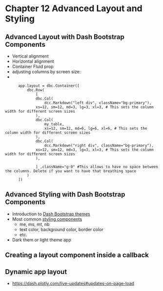 # Chapter 12  Advanced Layout and Styling

## Advanced Layout with Dash Bootstrap Components

 - Vertical alignment
 - Horizontal alignment
 - Container Fluid prop
 - adjusting columns by screen size:
 - 
```
      app.layout = dbc.Container([
          dbc.Row(
              [
              dbc.Col(
                  dcc.Markdown("left div", className="bg-primary"),
              xs=12, sm=12, md=3, lg=3, xl=3, # This sets the column width for different screen sizes
              ),
              dbc.Col(
                  my_table,
                  xs=12, sm=12, md=6, lg=6, xl=6, # This sets the column width for different screen sizes
              ),
              dbc.Col(
                  dcc.Markdown("right div", className="bg-primary"),
              xs=12, sm=12, md=3, lg=3, xl=3, # This sets the column width for different screen sizes
              ),

              ] ,className="g-0" #This allows to have no space between the columns. Delete if you want to have that breathing space
          )
      ])
```
      
## Advanced Styling with Dash Bootstrap Components

  - Introduction to [Dash Bootstrap themes](https://dash-bootstrap-components.opensource.faculty.ai/docs/themes/explorer/)
  - Most common [styling components](https://dashcheatsheet.pythonanywhere.com/)
    - me, ms, mt, nb
    - text color, background color, border color
    - etc. 
  - Dark them or light theme app

## Creating a layout component inside a callback

## Dynamic app layout
  - https://dash.plotly.com/live-updates#updates-on-page-load



